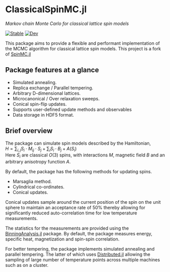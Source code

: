 # ClassicalSpinMC.jl

*Markov chain Monte Carlo for 
classical lattice spin models*

[![Stable](https://img.shields.io/badge/docs-stable-blue.svg)](https://sagar-ramchandani.github.io/classical-spin-mc/stable)
[![Dev](https://img.shields.io/badge/docs-dev-blue.svg)](https://sagar-ramchandani.github.io/classical-spin-mc/dev/)

This package aims to provide a flexible and performant implementation of the MCMC algorithm for classical lattice spin models.
This project is a fork of [SpinMC.jl](https://github.com/fbuessen/SpinMC.jl)

## Package features at a glance
- Simulated annealing.
- Replica exchange / Parallel tempering.
- Arbitrary D-dimensional lattices.
- Microcanonical / Over relaxation sweeps.
- Conical spin-flip updates.
- Supports user-defined update methods and observables
- Data storage in HDF5 format.

## Brief overview

The package can simulate spin models described by the Hamiltonian,\
$H=\sum_{i,j} S_i \cdot M_{ij} \cdot S_j + \sum_{i} S_i \cdot B_j +
A(S_i)$\
Here $S_i$ are classical $O(3)$ spins, with interactions $M$, 
magnetic field $B$ and an arbitrary anisotropy function $A$.

By default, the package has the following methods for updating spins.
- Marsaglia method.
- Cylindrical co-ordinates.
- Conical updates.

Conical updates sample around the current position of the spin on the unit sphere to maintain an acceptance rate of 50% thereby allowing for significantly reduced auto-correlation time for low temperature measurements. 

The statistics for the measurements are provided using the
[BinningAnalysis.jl](https://github.com/carstenbauer/BinningAnalysis.jl) package. By default, the package measures energy, specific heat, 
magnetization and spin-spin correlation.

For better tempering, the package implements simulated annealing 
and parallel tempering. The latter of which uses [Distributed.jl](https://github.com/JuliaLang/Distributed.jl) allowing the sampling of large number of temperature points across multiple machines such 
as on a cluster.
